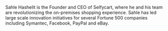 ﻿---
name: Sahle Hashelit 
description: Founder and CEO, Selfycart
picture: sahle_hashelit.jpg
twitter: handle
categories: business ideation design strategy entrepreneurship
---

<p>
Sahle Hashelit is the Founder and CEO of Selfycart, where he and his team are revolutionizing the on-premises shopping experience. Sahle has led large scale innovation initiatives for several Fortune 500 companies including Symantec, Facebook, PayPal and eBay. 
</p>
